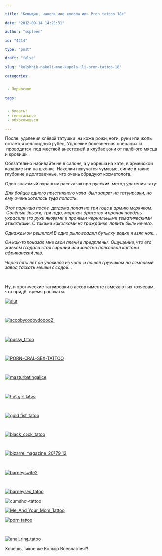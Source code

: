```yaml
---

title: "Кольщик, наколи мне купола или Pron tattoo 18+"

date: "2012-09-14 14:28:31"

author: "sspleen"

id: "4214"

type: "post"

draft: "false"

slug: "kolshhik-nakoli-mne-kupola-ili-pron-tattoo-18"

categories:


 - Порноскоп

tags:


 - блеать!
 - генитальное
 - обхохочешься

---
```

После  удаления клёвой татушки  на коже рожи, ноги, руки или жопы остается келлоидный рубец. Удаление болезненная операция  и  проводится  под местной анестезией в клубах вони от палёного мясца и кровищи.  
  
Обязательно набивайте не в салоне, а у кореша на хате, в армейской казарме или на шконке. Наколки получатся чумовые, синие и такие глубокие и долговечные, что очень обрадуют косметолога.  
  
Один знакомый охранник рассказал про русский  метод удаления тату:  
  
_Для бойцов одного престижного чопа  был запрет на татуировки, но ему очень хотелось туда попасть._  
  
_Этот парниша после  детдома попал на три года в армию морячком.  Солёные брызги, три года, морское братство и прочая поебень украсили его руки якорями и прочими чернильными тематическими этикетками. С такими наколками на гражданке  ловить было нечего._  
  
_Однажды он решился! В одно рыло всадил бутылку водки и взял нож..._  
  
_Он как-то показал мне свои плечи и предплечья. Ощущение, что его живьём глодала стая пираний или зачётно полосовал когтями африканский лев._  
  
_Через пять лет он уволился из чопа  и пошёл грузчиком на ламповый завод таскать мешки с содой..._  
  
   
  
Ну, и эротические татуировки в ассортименте намекают их хозяевам, что придёт время расплаты.  

[![](/uploads/2012/09/slut.jpg "slut")](/uploads/2012/09/slut.jpg)

  
   

[![](/uploads/2012/09/scoobydoobydoooo21.jpg "scoobydoobydoooo21")](/uploads/2012/09/scoobydoobydoooo21.jpg)

  
   

[![](/uploads/2012/09/pussy_tatoo.jpg "pussy_tatoo")](/uploads/2012/09/pussy_tatoo.jpg)

  
   

[![](/uploads/2012/09/PORN-ORAL-SEX-TATTOO.jpg "PORN-ORAL-SEX-TATTOO")](/uploads/2012/09/PORN-ORAL-SEX-TATTOO.jpg)

  
   

[![](/uploads/2012/09/masturbatingalice.jpg "masturbatingalice")](/uploads/2012/09/masturbatingalice.jpg)

  
   

[![](/uploads/2012/09/hot-girl-tatoo.jpg "hot girl tatoo")](/uploads/2012/09/hot-girl-tatoo.jpg)

  
   

[![](/uploads/2012/09/gold-fish-tatoo.jpg "gold fish tatoo")](/uploads/2012/09/gold-fish-tatoo.jpg)

  
   

[![](/uploads/2012/09/black_cock_tatoo.jpg "black_cock_tatoo")](/uploads/2012/09/black_cock_tatoo.jpg)

  
   

[![](/uploads/2012/09/bizarre_magazine_20779_12.jpg "bizarre_magazine_20779_12")](/uploads/2012/09/bizarre_magazine_20779_12.jpg)

  
   

[![](/uploads/2012/09/barneyswife2.jpg "barneyswife2")](/uploads/2012/09/barneyswife2.jpg)

  
   

[![](/uploads/2012/09/barneysex_tatoo.jpg "barneysex_tatoo")](/uploads/2012/09/barneysex_tatoo.jpg)

  

[![](/uploads/2012/09/cumshot-tattoo.jpg "cumshot-tattoo")](/uploads/2012/09/cumshot-tattoo.jpg)

  

[![](/uploads/2012/09/Me_And_Your_Mom_Tattoo.jpg "Me_And_Your_Mom_Tattoo")](/uploads/2012/09/Me_And_Your_Mom_Tattoo.jpg)

  

[![](/uploads/2012/09/porn-tattoo.jpg "porn tattoo")](/uploads/2012/09/porn-tattoo.jpg)

  
   

[![](/uploads/2012/09/anal_ring_tatoo.gif "anal_ring_tatoo")](/uploads/2012/09/anal_ring_tatoo.gif)

  

Хочешь, такое же Кольцо Всевластия?!